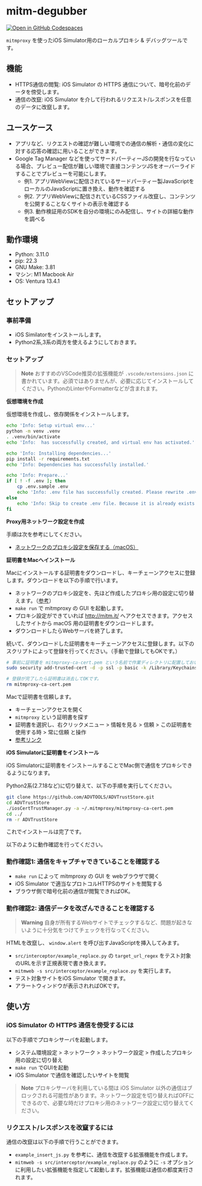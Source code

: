 # mitm-degubber
[![Open in GitHub Codespaces](https://github.com/codespaces/badge.svg)](https://github.com/codespaces/new?hide_repo_select=true&ref=main&repo=766177169&skip_quickstart=true)

`mitmproxy` を使ったiOS Simulator用のローカルプロキシ & デバッグツールです。

## 機能

- HTTPS通信の閲覧: iOS Simulator の HTTPS 通信について、暗号化前のデータを傍受します。
- 通信の改竄: iOS Simulator を介して行われるリクエスト/レスポンスを任意のデータに改竄します。

## ユースケース

- アプリなど、リクエストの確認が難しい環境での通信の解析・通信の変化に対する応答の確認に用いることができます。
- Google Tag Manager などを使ってサードパーティーJSの開発を行なっている場合、プレビュー配信が難しい環境で直接コンテンツJSをオーバーライドすることでプレビューを可能にします。
    - 例1. アプリWebViewに配信されているサードパーティー製JavaScriptをローカルのJavaScriptに置き換え、動作を確認する
    - 例2. アプリWebViewに配信されているCSSファイル改竄し、コンテンツを公開することなくサイトの表示を確認する
    - 例3. 動作検証用のSDKを自分の環境にのみ配信し、サイトの詳細な動作を調べる


## 動作環境

- Python: 3.11.0
- pip: 22.3
- GNU Make: 3.81
- マシン: M1 Macbook Air
- OS: Ventura 13.4.1

## セットアップ

### 事前準備
- iOS Similatorをインストールします。
- Python2系,3系の両方を使えるようにしておきます。

### セットアップ

> **Note**
> おすすめのVSCode推奨の拡張機能が `.vscode/extensions.json` に書かれています。必須ではありませんが、必要に応じてインストールしてください。PythonのLinterやFormatterなどが含まれます。

**仮想環境を作成**

仮想環境を作成し、依存関係をインストールします。

```bash
echo 'Info: Setup virtual env...'
python -m venv .venv
. .venv/bin/activate
echo 'Info:  has successfully created, and virtual env has activated.'

echo 'Info: Installing dependencies...'
pip install -r requirements.txt
echo 'Info: Dependencies has successfully installed.'

echo 'Info: Prepare...'
if [ ! -f .env ]; then
    cp .env.sample .env
    echo 'Info: .env file has successfully created. Please rewrite .env file'
else
    echo 'Info: Skip to create .env file. Because it is already exists.'
fi
```

**Proxy用ネットワーク設定を作成**


手順は次を参考にしてください。
- [ネットワークのプロキシ設定を保存する（macOS）](https://zenn.dev/yoshida567/scraps/6f27347bd218b8)

**証明書をMacへインストール**

Macにインストールする証明書をダウンロードし、キーチェーンアクセスに登録します。ダウンロードを以下の手順で行います。

- ネットワークのプロキシ設定を、先ほど作成したプロキシ用の設定に切り替えます。（[参考](https://zenn.dev/yoshida567/scraps/6f27347bd218b8)）
- `make run` で mitmproxy の GUI を起動します。
- プロキシ設定ができていれば http://mitm.it/ へアクセスできます。アクセスしたサイトから macOS 用の証明書をダウンロードします。
- ダウンロードしたらWebサーバを終了します。

続いて、ダウンロードした証明書をキーチェーンアクセスに登録します。以下のスクリプトによって登録を行ってください。（手動で登録してもOKです。）

```bash
# 事前に証明書を mitmproxy-ca-cert.pem という名前で作業ディレクトリに配置しておいてください。
sudo security add-trusted-cert -d -p ssl -p basic -k /Library/Keychains/System.keychain mitmproxy-ca-cert.pem

# 登録が完了したら証明書は消去してOKです。
rm mitmproxy-ca-cert.pem
```

Macで証明書を信頼します。

- キーチェーンアクセスを開く
- `mitmproxy` という証明書を探す
- 証明書を選択し、右クリックメニュー > 情報を見る > 信頼 > この証明書を使用する時 > 常に信頼 と操作
- [参考リンク](https://zenn.dev/link/comments/2129a203238f1b)

**iOS Simulatorに証明書をインストール**

iOS Simulatorに証明書をインストールすることでMac側で通信をプロキシできるようになります。

Python2系(2.7.18など)に切り替えて、以下の手順を実行してください。

```zsh
git clone https://github.com/ADVTOOLS/ADVTrustStore.git
cd ADVTrustStore
./iosCertTrustManager.py -a ~/.mitmproxy/mitmproxy-ca-cert.pem
cd ../
rm -r ADVTrustStore
```

これでインストールは完了です。

以下のように動作確認を行ってください。

### 動作確認1: 通信をキャプチャできていることを確認する
- `make run` によって mitmproxy の GUI を webブラウザで開く
- iOS Simulator で適当なプロトコルHTTPSのサイトを閲覧する
- ブラウザ側で暗号化前の通信が閲覧できればOK。

### 動作確認2: 通信データを改ざんできることを確認する

> **Warning**
> 自身が所有するWebサイトでチェックするなど、問題が起きないように十分気をつけてチェックを行なってください。

HTMLを改竄し、 `window.alert` を呼び出すJavaScriptを挿入してみます。


- `src/interceptor/example_replace.py` の `target_url_regex` をテスト対象のURLを示す正規表現で書き換えます。
- `mitmweb -s src/interceptor/example_replace.py` を実行します。
- テスト対象サイトをiOS Simulator で開きます。
- アラートウィンドウが表示されればOKです。

## 使い方

### iOS Simulator の HTTPS 通信を傍受するには

以下の手順でプロキシサーバを起動します。

- システム環境設定 > ネットワーク > ネットワーク設定 > 作成したプロキシ用の設定に切り替え
- `make run` でGUIを起動
- iOS Simulator で通信を確認したいサイトを閲覧

> **Note**
> プロキシサーバを利用している間は iOS Simulator 以外の通信はブロックされる可能性があります。ネットワーク設定を切り替えればOFFにできるので、必要な時だけプロキシ用のネットワーク設定に切り替えてください。

### リクエスト/レスポンスを改竄するには
通信の改竄は以下の手順で行うことができます。

- `example_insert_js.py` を参考に、通信を改竄する拡張機能を作成します。
- `mitmweb -s src/interceptor/example_replace.py` のように `-s` オプションに利用したい拡張機能を指定して起動します。拡張機能は通信の都度実行されます。

